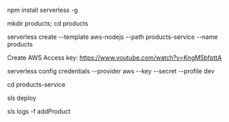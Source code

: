 npm install serverless -g

mkdir products; cd products

serverless create --template aws-nodejs --path products-service --name products

Create AWS Access key: https://www.youtube.com/watch?v=KngM5bfpttA

serverless config credentials --provider aws --key <Access key ID> --secret <Secret access key> --profile dev

cd products-service

sls deploy

sls logs -f addProduct
